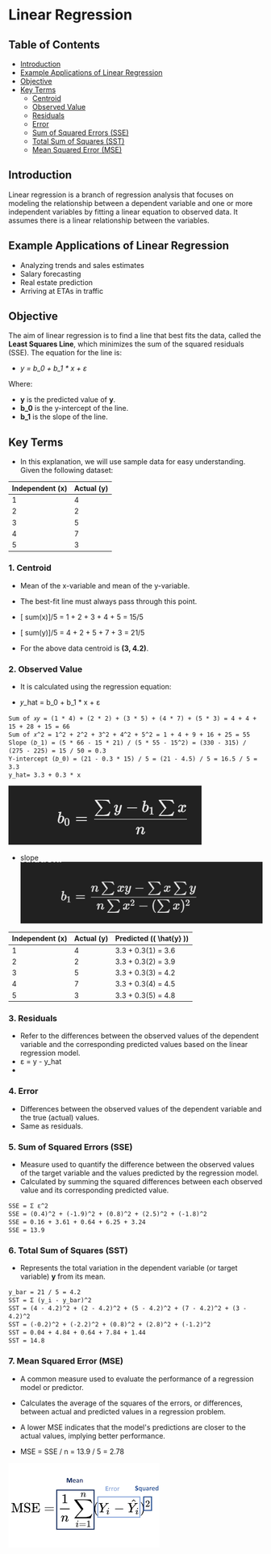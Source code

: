 # Linear Regression

## Table of Contents
- [Introduction](#introduction)
- [Example Applications of Linear Regression](#example-applications-of-linear-regression)
- [Objective](#objective)
- [Key Terms](#key-terms)
  - [Centroid](#1-centroid)
  - [Observed Value](#2-observed-value)
  - [Residuals](#3-residuals)
  - [Error](#4-error)
  - [Sum of Squared Errors (SSE)](#5-sum-of-squared-errors-sse)
  - [Total Sum of Squares (SST)](#6-total-sum-of-squares-sst)
  - [Mean Squared Error (MSE)](#7-mean-squared-error-mse)

## Introduction
Linear regression is a branch of regression analysis that focuses on modeling the relationship between a dependent variable and one or more independent variables by fitting a linear equation to observed data. It assumes there is a linear relationship between the variables.

## Example Applications of Linear Regression
- Analyzing trends and sales estimates
- Salary forecasting
- Real estate prediction
- Arriving at ETAs in traffic

## Objective
The aim of linear regression is to find a line that best fits the data, called the **Least Squares Line**, which minimizes the sum of the squared residuals (SSE). The equation for the line is:

- *y = b_0 + b_1 * x + ε*

Where:
- **y** is the predicted value of **y**.
- **b_0** is the y-intercept of the line.
- **b_1** is the slope of the line.

## Key Terms
- In this explanation, we will use sample data for easy understanding. Given the following dataset:

| Independent (x) | Actual (y) |
|-----------------|------------|
| 1               | 4          |
| 2               | 2          |
| 3               | 5          |
| 4               | 7          |
| 5               | 3          |

### 1. Centroid
- Mean of the x-variable and mean of the y-variable.
- The best-fit line must always pass through this point.

- [ sum(x)]/5 = 1 + 2 + 3 + 4 + 5 = 15/5
- [ sum(y)]/5 = 4 + 2 + 5 + 7 + 3 = 21/5


- For the above data centroid is **(3, 4.2)**.

### 2. Observed Value
- It is calculated using the regression equation:

- 𝑦_hat = b_0 + b_1 * x + ε
```
Sum of 𝑥𝑦 = (1 * 4) + (2 * 2) + (3 * 5) + (4 * 7) + (5 * 3) = 4 + 4 + 15 + 28 + 15 = 66
Sum of 𝑥^2 = 1^2 + 2^2 + 3^2 + 4^2 + 5^2 = 1 + 4 + 9 + 16 + 25 = 55
Slope (𝑏_1) = (5 * 66 - 15 * 21) / (5 * 55 - 15^2) = (330 - 315) / (275 - 225) = 15 / 50 = 0.3
Y-intercept (𝑏_0) = (21 - 0.3 * 15) / 5 = (21 - 4.5) / 5 = 16.5 / 5 = 3.3
y_hat= 3.3 + 0.3 * x
```
![alt text](image.png)
- slope
![Slope(b1)](Slope.png)
 
| Independent (x) | Actual (y) | Predicted (\( \hat{y} \)) |
|-----------------|------------|--------------------------|
| 1               | 4          | 3.3 + 0.3(1) = 3.6        |
| 2               | 2          | 3.3 + 0.3(2) = 3.9        |
| 3               | 5          | 3.3 + 0.3(3) = 4.2        |
| 4               | 7          | 3.3 + 0.3(4) = 4.5        |
| 5               | 3          | 3.3 + 0.3(5) = 4.8        |



### 3. Residuals
- Refer to the differences between the observed values of the dependent variable and the corresponding predicted values based on the linear regression model.
- ε = y - y_hat
- 

### 4. Error
- Differences between the observed values of the dependent variable and the true (actual) values.
- Same as residuals.

### 5. Sum of Squared Errors (SSE)
- Measure used to quantify the difference between the observed values of the target variable and the values predicted by the regression model.
- Calculated by summing the squared differences between each observed value and its corresponding predicted value.

```
SSE = Σ ε^2
SSE = (0.4)^2 + (-1.9)^2 + (0.8)^2 + (2.5)^2 + (-1.8)^2
SSE = 0.16 + 3.61 + 0.64 + 6.25 + 3.24
SSE = 13.9
```

### 6. Total Sum of Squares (SST)
- Represents the total variation in the dependent variable (or target variable) **y** from its mean.

```
y_bar = 21 / 5 = 4.2
SST = Σ (y_i - y_bar)^2
SST = (4 - 4.2)^2 + (2 - 4.2)^2 + (5 - 4.2)^2 + (7 - 4.2)^2 + (3 - 4.2)^2
SST = (-0.2)^2 + (-2.2)^2 + (0.8)^2 + (2.8)^2 + (-1.2)^2
SST = 0.04 + 4.84 + 0.64 + 7.84 + 1.44
SST = 14.8
```

### 7. Mean Squared Error (MSE)
- A common measure used to evaluate the performance of a regression model or predictor.
- Calculates the average of the squares of the errors, or differences, between actual and predicted values in a regression problem.
- A lower MSE indicates that the model's predictions are closer to the actual values, implying better performance.

- MSE = SSE / n = 13.9 / 5 = 2.78

![Mean Squared Error](MSE.png)